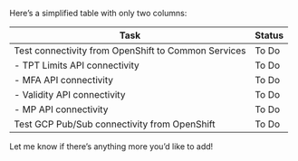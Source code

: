 Here’s a simplified table with only two columns:

| **Task**                                      | **Status** |
|-----------------------------------------------|------------|
| Test connectivity from OpenShift to Common Services | To Do      |
| - TPT Limits API connectivity                 | To Do      |
| - MFA API connectivity                        | To Do      |
| - Validity API connectivity                   | To Do      |
| - MP API connectivity                         | To Do      |
| Test GCP Pub/Sub connectivity from OpenShift  | To Do      | 

Let me know if there’s anything more you’d like to add!
